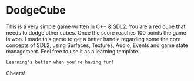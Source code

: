 # DodgeCube

This is a very simple game written in C++ & SDL2. You are a red cube that needs to dodge other cubes. Once the score reaches 100 points the game is won.
I made this game to get a better handle regarding some the core concepts of SDL2, using Surfaces, Textures, Audio, Events and game state management.
Feel free to use it as a learning template.

`Learning's better when you're having fun!`

Cheers!

